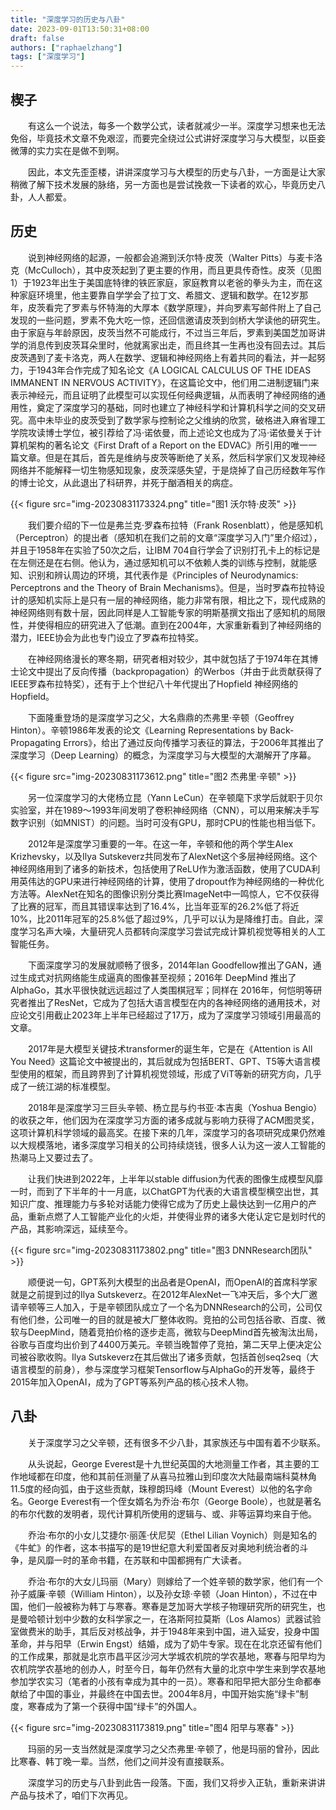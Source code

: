 ```yaml
---
title: "深度学习的历史与八卦"
date: 2023-09-01T13:50:31+08:00
draft: false
authors: ["raphaelzhang"]
tags: ["深度学习"]
---
```


## 楔子

&emsp;&emsp;有这么一个说法，每多一个数学公式，读者就减少一半。深度学习想来也无法免俗，毕竟技术文章不免艰涩，而要完全绕过公式讲好深度学习与大模型，以臣妾微薄的实力实在是做不到啊。

&emsp;&emsp;因此，本文先歪歪楼，讲讲深度学习与大模型的历史与八卦，一方面是让大家稍微了解下技术发展的脉络，另一方面也是尝试挽救一下读者的欢心，毕竟历史八卦，人人都爱。

<!--more-->

## 历史

&emsp;&emsp;说到神经网络的起源，一般都会追溯到沃尔特·皮茨（Walter Pitts）与麦卡洛克（McCulloch），其中皮茨起到了更主要的作用，而且更具传奇性。皮茨（见图1）于1923年出生于美国底特律的铁匠家庭，家庭教育以老爸的拳头为主，而在这种家庭环境里，他主要靠自学学会了拉丁文、希腊文、逻辑和数学。在12岁那年，皮茨看完了罗素与怀特海的大厚本《数学原理》，并向罗素写邮件附上了自己发现的一些问题，罗素不免大吃一惊，还回信邀请皮茨到剑桥大学读他的研究生。由于家庭与年龄原因，皮茨当然不可能成行，不过当三年后，罗素到美国芝加哥讲学的消息传到皮茨耳朵里时，他就离家出走，而且终其一生再也没有回去过。其后皮茨遇到了麦卡洛克，两人在数学、逻辑和神经网络上有着共同的看法，并一起努力，于1943年合作完成了知名论文《A LOGICAL CALCULUS OF THE IDEAS IMMANENT IN NERVOUS ACTIVITY》，在这篇论文中，他们用二进制逻辑门来表示神经元，而且证明了此模型可以实现任何经典逻辑，从而表明了神经网络的通用性，奠定了深度学习的基础，同时也建立了神经科学和计算机科学之间的交叉研究。高中未毕业的皮茨受到了数学家与控制论之父维纳的欣赏，破格进入麻省理工学院攻读博士学位，被引荐给了冯·诺依曼，而上述论文也成为了冯·诺依曼关于计算机架构的著名论文《First Draft of a Report on the EDVAC》所引用的唯一一篇文章。但是在其后，首先是维纳与皮茨等断绝了关系，然后科学家们又发现神经网络并不能解释一切生物感知现象，皮茨深感失望，于是烧掉了自己历经数年写作的博士论文，从此退出了科研界，并死于酗酒相关的病症。

{{< figure src="img-20230831173324.png" title="图1 沃尔特·皮茨" >}}

&emsp;&emsp;我们要介绍的下一位是弗兰克·罗森布拉特（Frank Rosenblatt），他是感知机（Perceptron）的提出者（感知机在我们之前的文章“深度学习入门”里介绍过），并且于1958年在实验了50次之后，让IBM 704自行学会了识别打孔卡上的标记是在左侧还是在右侧。他认为，通过感知机可以不依赖人类的训练与控制，就能感知、识别和辨认周边的环境，其代表作是《Principles of Neurodynamics: Perceptrons and the Theory of Brain Mechanisms》。但是，当时罗森布拉特设计的感知机实际上是只有一层的神经网络，能力非常有限，相比之下，现代成熟的神经网络则有数十层，因此同样是人工智能专家的明斯基撰文指出了感知机的局限性，并使得相应的研究进入了低潮。直到在2004年，大家重新看到了神经网络的潜力，IEEE协会为此也专门设立了罗森布拉特奖。

&emsp;&emsp;在神经网络漫长的寒冬期，研究者相对较少，其中就包括了于1974年在其博士论文中提出了反向传播（backpropagation）的Werbos（并由于此贡献获得了IEEE罗森布拉特奖），还有于上个世纪八十年代提出了Hopfield 神经网络的Hopfield。

&emsp;&emsp;下面隆重登场的是深度学习之父，大名鼎鼎的杰弗里·辛顿（Geoffrey Hinton）。辛顿1986年发表的论文《Learning Representations by Back-Propagating Errors》，给出了通过反向传播学习表征的算法，于2006年其推出了深度学习（Deep Learning）的概念，为深度学习与大模型的大潮解开了序幕。

{{< figure src="img-20230831173612.png" title="图2 杰弗里·辛顿" >}}

&emsp;&emsp;另一位深度学习的大佬杨立昆（Yann LeCun）在辛顿麾下求学后就职于贝尔实验室，并在1989～1993年间发明了卷积神经网络（CNN），可以用来解决手写数字识别（如MNIST）的问题。当时可没有GPU，那时CPU的性能也相当低下。

&emsp;&emsp;2012年是深度学习重要的一年。在这一年，辛顿和他的两个学生Alex Krizhevsky，以及Ilya Sutskeverz共同发布了AlexNet这个多层神经网络。这个神经网络用到了诸多的新技术，包括使用了ReLU作为激活函数，使用了CUDA利用英伟达的GPU来进行神经网络的计算，使用了dropout作为神经网络的一种优化方法等。AlexNet在知名的图像识别分类比赛ImageNet中一鸣惊人，它不仅获得了比赛的冠军，而且其错误率达到了16.4%，比当年亚军的26.2%低了将近10%，比2011年冠军的25.8%低了超过9%，几乎可以认为是降维打击。自此，深度学习名声大噪，大量研究人员都转向深度学习尝试完成计算机视觉等相关的人工智能任务。

&emsp;&emsp;下面深度学习的发展就顺畅了很多，2014年Ian Goodfellow推出了GAN，通过生成式对抗网络能生成逼真的图像甚至视频；2016年 DeepMind 推出了AlphaGo，其水平很快就远远超过了人类围棋冠军；同样在 2016年，何恺明等研究者推出了ResNet，它成为了包括大语言模型在内的各神经网络的通用技术，对应论文引用截止2023年上半年已经超过了17万，成为了深度学习领域引用最高的文章。

&emsp;&emsp;2017年是大模型关键技术transformer的诞生年，它是在《Attention is All You Need》这篇论文中被提出的，其后就成为包括BERT、GPT、T5等大语言模型使用的框架，而且跨界到了计算机视觉领域，形成了ViT等新的研究方向，几乎成了一统江湖的标准模型。

&emsp;&emsp;2018年是深度学习三巨头辛顿、杨立昆与约书亚·本吉奥（Yoshua Bengio）的收获之年，他们因为在深度学习方面的诸多成就与影响力获得了ACM图灵奖，这项计算机科学领域的最高奖。在接下来的几年，深度学习的各项研究成果仍然难以大规模落地，诸多深度学习相关的公司持续烧钱，很多人认为这一波人工智能的热潮马上又要过去了。

&emsp;&emsp;让我们快进到2022年，上半年以stable diffusion为代表的图像生成模型风靡一时，而到了下半年的十一月底，以ChatGPT为代表的大语言模型横空出世，其知识广度、推理能力与多轮对话能力使得它成为了历史上最快达到一亿用户的产品，重新点燃了人工智能产业化的火炬，并使得业界的诸多大佬认定它是划时代的产品，其影响深远，延续至今。

{{< figure src="img-20230831173802.png" title="图3 DNNResearch团队" >}}

&emsp;&emsp;顺便说一句，GPT系列大模型的出品者是OpenAI，而OpenAI的首席科学家就是之前提到过的Ilya Sutskeverz。在2012年AlexNet一飞冲天后，多个大厂邀请辛顿等三人加入，于是辛顿团队成立了一个名为DNNResearch的公司，公司仅有他们叁，公司唯一的目的就是被大厂整体收购。竞拍的公司包括谷歌、百度、微软与DeepMind，随着竞拍价格的逐步走高，微软与DeepMind首先被淘汰出局，谷歌与百度均出价到了4400万美元。辛顿当晚暂停了竞拍，第二天早上便决定公司被谷歌收购。Ilya Sutskeverz在其后做出了诸多贡献，包括首创seq2seq（大语言模型的前身），参与深度学习框架Tensorflow与AlphaGo的开发等，最终于2015年加入OpenAI，成为了GPT等系列产品的核心技术人物。

## 八卦

&emsp;&emsp;关于深度学习之父辛顿，还有很多不少八卦，其家族还与中国有着不少联系。

&emsp;&emsp;从头说起，George Everest是十九世纪英国的大地测量工作者，其主要的工作地域都在印度，他和其前任测量了从喜马拉雅山到印度次大陆最南端科莫林角11.5度的经向弧，由于这些贡献，珠穆朗玛峰（Mount Everest）以他的名字命名。George Everest有一个侄女婿名为乔治·布尔（George Boole），也就是著名的布尔代数的发明者，现代计算机所使用的逻辑与、或、非等运算均来自于他。

&emsp;&emsp;乔治·布尔的小女儿艾捷尔·丽莲·伏尼契（Ethel Lilian Voynich）则是知名的《牛虻》的作者，这本书描写的是19世纪意大利爱国者反对奥地利统治者的斗争，是风靡一时的革命书籍，在苏联和中国都拥有广大读者。

&emsp;&emsp;乔治·布尔的大女儿玛丽（Mary）则嫁给了一个姓辛顿的数学家，他们有一个孙子威廉·辛顿（William Hinton），以及孙女琼·辛顿（Joan Hinton），不过在中国，他们一般被称为韩丁与寒春。寒春是芝加哥大学核子物理研究所的研究生，也是曼哈顿计划中少数的女科学家之一，在洛斯阿拉莫斯（Los Alamos）武器试验室做费米的助手，其后反对核战争，并于1948年来到中国，进入延安，投身中国革命，并与阳早（Erwin Engst）结婚，成为了奶牛专家。现在在北京还留有他们的工作成果，那就是北京市昌平区沙河大学城农机院的学农基地，寒春与阳早均为农机院学农基地的创办人，时至今日，每年仍然有大量的北京中学生来到学农基地参加学农实习（笔者的小孩有幸成为其中的一员）。寒春和阳早把大部分生命都奉献给了中国的事业，并最终在中国去世。2004年8月，中国开始实施“绿卡”制度，寒春成为了第一个获得中国“绿卡”的外国人。

{{< figure src="img-20230831173819.png" title="图4 阳早与寒春" >}}

&emsp;&emsp;玛丽的另一支当然就是深度学习之父杰弗里·辛顿了，他是玛丽的曾孙，因此比寒春、韩丁晚一辈。当然，他们之间并没有直接联系。

&emsp;&emsp;深度学习的历史与八卦到此告一段落。下面，我们又将步入正轨，重新来讲讲产品与技术了，咱们下次再见。